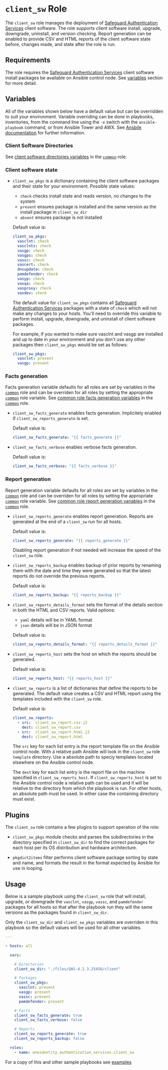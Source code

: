 # `client_sw` Role

The `client_sw` role manages the deployment of [Safeguard Authentication Services](https://www.oneidentity.com/products/authentication-services/) client software.  The role supports client software install, upgrade, downgrade, uninstall, and version checking.  Report generation can be enabled to provide CSV and HTML reports of the client software state before, changes made, and state after the role is run.

## Requirements

The role requires the [Safeguard Authentication Services](https://www.oneidentity.com/products/authentication-services/) client software install packages be available on Ansible control node.  See [variables](#variables) section for more detail.

## Variables

All of the variables shown below have a default value but can be overridden to suit your environment.  Variable overriding can be done in playbooks, inventories, from the command line using the `-e` switch with the `ansible-playbook` command, or from Ansible Tower and AWX.  See [Ansbile documentation](https://docs.ansible.com/ansible/latest/user_guide/playbooks_variables.html) for further information. 

### Client Software Directories

See [client software directories variables](../common/README.md#client-software-directories) in the [`common`](../common/README.md) role.

### Client software state

* `client_sw_pkgs` is a dictionary containing the client software packages and their state for your environment.  Possible state values:

    * `check` checks install state and reads version, no changes to the system   
    * `present` ensures package is installed and the same version as the install package in `client_sw_dir`
    * `absent` ensures package is not installed

    Default value is:

    ```yaml
    client_sw_pkgs:
      vasclnt: check 
      vasclnts: check 
      vasgp: check 
      vasgps: check 
      vassc: check 
      vascert: check 
      dnsupdate: check 
      pamdefender: check 
      vasyp: check 
      vasqa: check 
      vasproxy: check 
      vasdev: check 
    ```

    The default value for `client_sw_pkgs` contains all [Safeguard Authentication Services](https://www.oneidentity.com/products/authentication-services/) packages with a state of `check` which will not make any changes to your hosts.  You'll need to override this variable to perform install, upgrade, downgrade, and uninstall of client software packages. 

    For example, if you wanted to make sure vasclnt and vasgp are installed and up to date in your environment and you don't use any other packages then `client_sw_pkgs` would be set as follows:

    ```yaml
    client_sw_pkgs:
      vasclnt: present 
      vasgp: present 
    ```

### Facts generation

Facts generation variable defaults for all roles are set by variables in the [`common`](../common/README.md) role and can be overriden for all roles by setting the appropriate [`common`](../common/README.md) role variable.  See [common role facts generation variables](../common/README.md#facts-generation) in the [`common`](../common/README.md) role.

* `client_sw_facts_generate` enables facts generation.  Implicitely enabled if `client_sw_reports_generate` is set.

    Default value is: 
    ```yaml
    client_sw_facts_generate: "{{ facts_generate }}"
    ```

* `client_sw_facts_verbose` enables verbose facts generation.

    Default value is: 
    ```yaml
    client_sw_facts_verbose: "{{ facts_verbose }}"
    ```

### Report generation

Report generation variable defaults for all roles are set by variables in the [`common`](../common/README.md) role and can be overriden for all roles by setting the appropriate [`common`](../common/README.md) role variable.  See [common role report generation variables](../common/README.md#report-generation) in the [`common`](../common/README.md) role.

* `client_sw_reports_generate` enables report generation.  Reports are generated at the end of a `client_sw` run for all hosts.

    Default value is: 
    ```yaml
    client_sw_reports_generate: "{{ reports_generate }}"
    ```

  Disabling report generation if not needed will increase the speed of the `client_sw` role.

* `client_sw_reports_backup` enables backup of prior reports by renaming them with the date and time they were generated so that the latest reports do not override the previous reports.

    Default value is: 
    ```yaml
    client_sw_reports_backup: "{{ reports_backup }}"

    ```

* `client_sw_reports_details_format` sets the format of the details section in both the HTML and CSV reports.  Valid options:
    * `yaml` details will be in YAML format
    * `json` details will be in JSON format

    Default value is: 
    ```yaml
    client_sw_reports_details_format: "{{ reports_details_format }}"

    ```

* `client_sw_reports_host` sets the host on which the reports should be generated. 

    Default value is: 
    ```yaml
    client_sw_reports_host: "{{ reports_host }}"
    ```

* `client_sw_reports` is a list of dictionaries that define the reports to be generated.  The default value creates a CSV and HTML report using the templates included with the `client_sw` role.

  Default value is:
    ```yaml
    client_sw_reports: 
      - src:  client_sw_report.csv.j2   
        dest: client_sw_report.csv
      - src:  client_sw_report.html.j2
        dest: client_sw_report.html
    ```
  
  The `src` key for each list entry is the report template file on the Ansible control node.  With a relative path Ansible will look in the `client_sw` role `template` directory.  Use a absolute path to speciy templates located elsewhere on the Ansible control node.

  The `dest` key for each list entry is the report file on the machine specified in `client_sw_reports_host`.  If `client_sw_reports_host` is set to the Ansible control node a relative path can be used and it will be relative to the directory from which the playbook is run.  For other hosts, an absolute path must be used.  In either case the containing directory must exist.

## Plugins

The `client_sw` role contains a few plugins to support operation of the role:

* `client_sw_pkgs` module checks and parses the subdirectories in the directory specified in `client_sw_dir` to find the correct packages for each host per its OS distribution and hardware architecture. 

* `pkgdict2items` filter performs client software package sorting by state and name, and formats the result in the format expected by Ansible for use in looping.

## Usage

Below is a sample playbook using the `client_sw` role that will install, upgrade, or downgrade the `vasclnt`, `vasgp`, `vassc`, and `pamdefender` packages for all hosts so that after the playbook run they will the same versions as the packages found in `client_sw_dir`. 

Only the `client_sw_dir` and `client_sw_pkgs` variables are overriden in this playbook so the default values will be used for all other variables.

```yaml
---

- hosts: all 

  vars:

    # Directories
    client_sw_dir: "./files/QAS-4.2.3.25456/client"

    # Packages
    client_sw_pkgs:
      vasclnt: present
      vasgp: present
      vassc: present
      pamdefender: present

    # Facts
    client_sw_facts_generate: true
    client_sw_facts_verbose: false

    # Reports
    client_sw_reports_generate: true 
    client_sw_reports_backup: false 

  roles:
    - name: oneidentity.authentication_services.client_sw
```

For a copy of this and other sample playbooks see [examples](../../examples/README.md)
